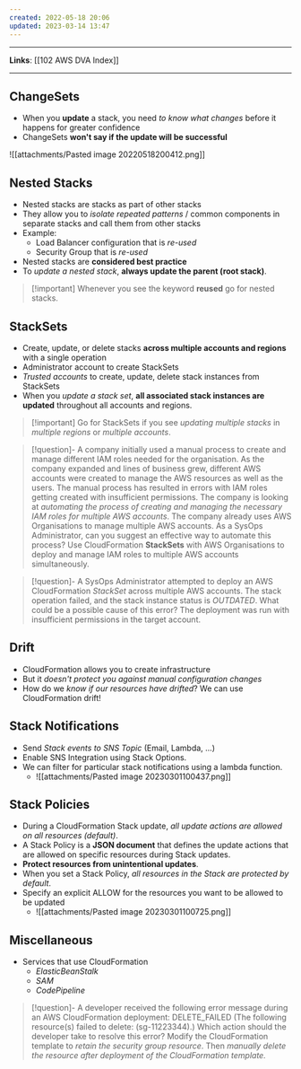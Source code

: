 ```yaml
---
created: 2022-05-18 20:06
updated: 2023-03-14 13:47
---
```

---
**Links**: [[102 AWS DVA Index]]

---
## ChangeSets
- When you **update** a stack, you need *to know what changes* before it happens for greater confidence
- ChangeSets **won't say if the update will be successful**

![[attachments/Pasted image 20220518200412.png]]

## Nested Stacks
- Nested stacks are stacks as part of other stacks
- They allow you to *isolate repeated patterns* / common components in separate stacks and call them from other stacks
- Example:
	- Load Balancer configuration that is *re-used*
	- Security Group that is *re-used*
- Nested stacks are **considered best practice**
- To *update a nested stack*, **always update the parent (root stack)**.

> [!important] Whenever you see the keyword **reused** go for nested stacks.

## StackSets
- Create, update, or delete stacks **across multiple accounts and regions** with a single operation
- Administrator account to create StackSets
- *Trusted accounts* to create, update, delete stack instances from StackSets
- When you *update a stack set*, **all associated stack instances are updated** throughout all accounts and regions.

> [!important] Go for StackSets if you see *updating multiple stacks* in *multiple regions* or *multiple accounts*.

> [!question]- A company initially used a manual process to create and manage different IAM roles needed for the organisation. As the company expanded and lines of business grew, different AWS accounts were created to manage the AWS resources as well as the users. The manual process has resulted in errors with IAM roles getting created with insufficient permissions. The company is looking at *automating the process of creating and managing the necessary IAM roles for multiple AWS accounts*. The company already uses AWS Organisations to manage multiple AWS accounts. As a SysOps Administrator, can you suggest an effective way to automate this process?
> Use CloudFormation **StackSets** with AWS Organisations to deploy and manage IAM roles to multiple AWS accounts simultaneously.

> [!question]- A SysOps Administrator attempted to deploy an AWS CloudFormation *StackSet* across multiple AWS accounts. The stack operation failed, and the stack instance status is *OUTDATED*. What could be a possible cause of this error?
> The deployment was run with insufficient permissions in the target account.

## Drift
- CloudFormation allows you to create infrastructure
- But it *doesn't protect you against manual configuration changes*
- How do we *know if our resources have drifted*? We can use CloudFormation drift!

## Stack Notifications
- Send *Stack events to SNS Topic* (Email, Lambda, ...)
- Enable SNS Integration using Stack Options.
- We can filter for particular stack notifications using a lambda function.
	- ![[attachments/Pasted image 20230301100437.png]]

## Stack Policies
- During a CloudFormation Stack update, *all update actions are allowed on all resources (default)*.
- A Stack Policy is a **JSON document** that defines the update actions that are allowed on specific resources during Stack updates.
- **Protect resources from unintentional updates**.
- When you set a Stack Policy, *all resources in the Stack are protected by default*.
- Specify an explicit ALLOW for the resources you want to be allowed to be updated
	- ![[attachments/Pasted image 20230301100725.png]]

## Miscellaneous
- Services that use CloudFormation
	- *ElasticBeanStalk* 
	- *SAM*
	- *CodePipeline*

> [!question]- A developer received the following error message during an AWS CloudFormation deployment: DELETE_FAILED (The following resource(s) failed to delete: (sg-11223344).) Which action should the developer take to resolve this error?
> Modify the CloudFormation template to *retain the security group resource*. Then *manually delete the resource after deployment of the CloudFormation template.*
